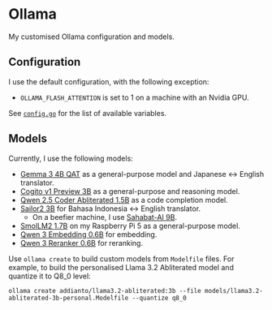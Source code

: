 # Ollama

My customised Ollama configuration and models.

## Configuration

I use the default configuration, with the following exception:

- `OLLAMA_FLASH_ATTENTION` is set to 1 on a machine with an Nvidia GPU.

See [`config.go`](https://github.com/ollama/ollama/blob/v0.5.7/envconfig/config.go) for the list of available variables.

## Models

Currently, I use the following models:

- [Gemma 3 4B QAT](https://ollama.com/library/gemma3:4b-it-qat) as a general-purpose model and Japanese <-> English translator.
- [Cogito v1 Preview 3B](https://ollama.com/library/cogito:3b) as a general-purpose and reasoning model.
- [Qwen 2.5 Coder Abliterated 1.5B](./models/qwen2.5-coder-abliterated-1.5b-personal.Modelfile) as a code completion model.
- [Sailor2 3B](https://huggingface.co/sail/Sailor2-3B) for Bahasa Indonesia <-> English translator.
  - On a beefier machine, I use [Sahabat-AI 9B](https://huggingface.co/GoToCompany/gemma2-9b-cpt-sahabatai-v1-instruct).
- [SmolLM2 1.7B](https://huggingface.co/HuggingFaceTB/SmolLM2-1.7B-Instruct) on my Raspberry Pi 5 as a general-purpose model.
- [Qwen 3 Embedding 0.6B](https://ollama.com/dengcao/Qwen3-Embedding-0.6B) for embedding.
- [Qwen 3 Reranker 0.6B](https://ollama.com/dengcao/Qwen3-Reranker-0.6B) for reranking.

Use `ollama create` to build custom models from `Modelfile` files.
For example, to build the personalised Llama 3.2 Abliterated model and quantize it to Q8_0 level:

```shell
ollama create addianto/llama3.2-abliterated:3b --file models/llama3.2-abliterated-3b-personal.Modelfile --quantize q8_0
```
